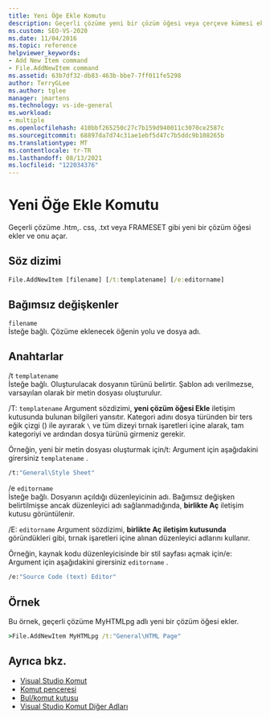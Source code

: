 ```yaml
---
title: Yeni Öğe Ekle Komutu
description: Geçerli çözüme yeni bir çözüm öğesi veya çerçeve kümesi eklemek için yeni öğe Ekle komutunu nasıl kullanacağınızı öğrenin.
ms.custom: SEO-VS-2020
ms.date: 11/04/2016
ms.topic: reference
helpviewer_keywords:
- Add New Item command
- File.AddNewItem command
ms.assetid: 63b7df32-db83-463b-bbe7-7ff011fe5298
author: TerryGLee
ms.author: tglee
manager: jmartens
ms.technology: vs-ide-general
ms.workload:
- multiple
ms.openlocfilehash: 410bbf265250c27c7b159d940011c3070ce2587c
ms.sourcegitcommit: 68897da7d74c31ae1ebf5d47c7b5ddc9b108265b
ms.translationtype: MT
ms.contentlocale: tr-TR
ms.lasthandoff: 08/13/2021
ms.locfileid: "122034376"
---
```

# <a name="add-new-item-command"></a>Yeni Öğe Ekle Komutu
Geçerli çözüme .htm,. css, .txt veya FRAMESET gibi yeni bir çözüm öğesi ekler ve onu açar.

## <a name="syntax"></a>Söz dizimi

```cmd
File.AddNewItem [filename] [/t:templatename] [/e:editorname]
```

## <a name="arguments"></a>Bağımsız değişkenler
`filename`\
İsteğe bağlı. Çözüme eklenecek öğenin yolu ve dosya adı.

## <a name="switches"></a>Anahtarlar
/t `templatename`\
İsteğe bağlı. Oluşturulacak dosyanın türünü belirtir. Şablon adı verilmezse, varsayılan olarak bir metin dosyası oluşturulur.

/T: `templatename` Argument sözdizimi, **yeni çözüm öğesi Ekle** iletişim kutusunda bulunan bilgileri yansıtır. Kategori adını dosya türünden bir ters eğik çizgi () ile ayırarak `\` ve tüm dizeyi tırnak işaretleri içine alarak, tam kategoriyi ve ardından dosya türünü girmeniz gerekir.

Örneğin, yeni bir metin dosyası oluşturmak için/t: Argument için aşağıdakini girersiniz `templatename` .

```cmd
/t:"General\Style Sheet"
```

/e `editorname`\
İsteğe bağlı. Dosyanın açıldığı düzenleyicinin adı. Bağımsız değişken belirtilmişse ancak düzenleyici adı sağlanmadığında, **birlikte Aç** iletişim kutusu görüntülenir.

/E: `editorname` Argument sözdizimi, **birlikte Aç iletişim kutusunda** göründükleri gibi, tırnak işaretleri içine alınan düzenleyici adlarını kullanır.

Örneğin, kaynak kodu düzenleyicisinde bir stil sayfası açmak için/e: Argument için aşağıdakini girersiniz `editorname` .

```cmd
/e:"Source Code (text) Editor"
```

## <a name="example"></a>Örnek
Bu örnek, geçerli çözüme MyHTMLpg adlı yeni bir çözüm öğesi ekler.

```cmd
>File.AddNewItem MyHTMLpg /t:"General\HTML Page"
```

## <a name="see-also"></a>Ayrıca bkz.

- [Visual Studio Komut](../../ide/reference/visual-studio-commands.md)
- [Komut penceresi](../../ide/reference/command-window.md)
- [Bul/komut kutusu](../../ide/find-command-box.md)
- [Visual Studio Komut Diğer Adları](../../ide/reference/visual-studio-command-aliases.md)
